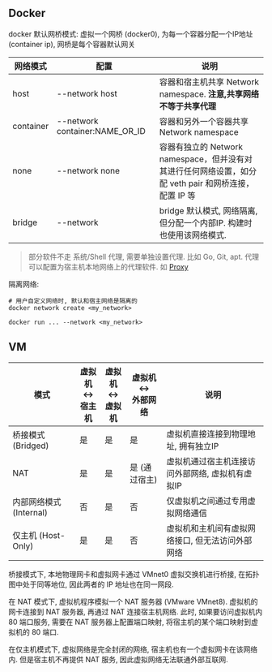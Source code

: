 ## Docker

docker 默认网桥模式: 虚拟一个网桥 (docker0), 为每一个容器分配一个IP地址 (container ip), 网桥是每个容器默认网关

| 网络模式  | 配置                           | 说明                                                                                                  |
| --------- | ------------------------------ | ----------------------------------------------------------------------------------------------------- |
| host      | --network host                 | 容器和宿主机共享 Network namespace. **注意,共享网络不等于共享代理**                                                                    |
| container | --network container:NAME_OR_ID | 容器和另外一个容器共享 Network namespace                                                              |
| none      | --network none                 | 容器有独立的 Network namespace，但并没有对其进行任何网络设置，如分配 veth pair 和网桥连接，配置 IP 等 |
| bridge    | --network                      | bridge 默认模式, 网络隔离, 但分配一个内部IP. 构建时也使用该网络模式.                                                                                       |


> 部分软件不走 系统/Shell 代理, 需要单独设置代理. 比如 Go, Git, apt. 代理可以配置为宿主机本地网络上的代理软件. 如 [Proxy](../../Network/VPN/Proxy.md)

隔离网络:
```shell
# 用户自定义网络时, 默认和宿主网络是隔离的
docker network create <my_network>

docker run ... --network <my_network>
```

## VM

| 模式                    | 虚拟机</br> <-> </br>宿主机 | 虚拟机</br> <-> </br>虚拟机 | 虚拟机</br> <-> </br>外部网络 | 说明                                             |
| ----------------------- | --------------------------- | --------------------------- | ----------------------------- | ------------------------------------------------ |
| 桥接模式  (Bridged)     | 是                          | 是                          | 是                            | 虚拟机直接连接到物理地址, 拥有独立IP             |
| NAT                     | 是                          | 是                          | 是 (通过宿主)                 | 虚拟机通过宿主机连接访问外部网络, 虚拟机有虚拟IP |
| 内部网络模式 (Internal) | 否                          | 是                          | 否                            | 仅虚拟机之间通过专用虚拟网络通信                                                |
| 仅主机 (Host-Only)      | 是                          | 是                          | 否                            | 虚拟机和主机间有虚拟网络接口, 但无法访问外部网络                                                |

桥接模式下, 本地物理网卡和虚拟网卡通过 VMnet0 虚拟交换机进行桥接, 在拓扑图中处于同等地位, 因此两者的 IP 地址也在同一网段.

在 NAT 模式下, 虚拟机程序模拟一个 NAT 服务器 (VMware VMnet8). 虚拟机的网卡连接到 NAT 服务器, 再通过 NAT 连接宿主机网络. 此时, 如果要访问虚拟机内 80 端口服务, 需要在 NAT 服务器上配置端口映射, 将宿主机的某个端口映射到虚拟机的 80 端口.

在仅主机模式下, 虚拟网络是完全封闭的网络, 宿主机也有一个虚拟网卡在该网络内. 但是宿主机不再提供 NAT 服务, 因此虚拟网络无法联通外部互联网.